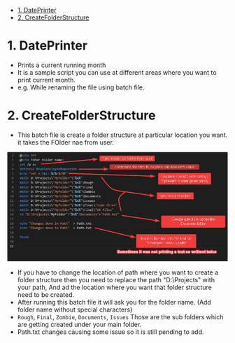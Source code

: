 - [1. DatePrinter](#1-dateprinter)
- [2. CreateFolderStructure](#2-createfolderstructure)

# 1. DatePrinter

- Prints a current running month
- It is a sample script you can use at different areas where you want to print current month.
- e.g. While renaming the file using batch file.

# 2. CreateFolderStructure

- This batch file is create a folder structure at particular location you want. it takes the FOlder nae from user.

![createFolderStruct](./Images/createFolderStruct.png)

- If you have to change the location of path where you want to create a folder structure then you need to replace the path "D:\Projects" with your path, And ad the location where you want that folder structure need to be created.
- After running this batch file it will ask you for the folder name. (Add folder name without special characters)
- `Rough`, `Final`, `Zombie`, `Documents`, `Issues` Those are the sub folders which are getting created under your main folder.
- Path.txt changes causing some issue so it is still pending to add.
